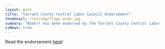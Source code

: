 ```yaml
---
layout: post
title: "Tarrant County Central Labor Council Endorsement"
thumbnail: /res/img/flags-wide.jpg
summary: "Robert has been endorsed by the Tarrant County Central Labor Council!"
isNews: true
---
```


Read the endorsement [here](/res/misc/tarrant-county-central-labor-council-endorsement.pdf)!